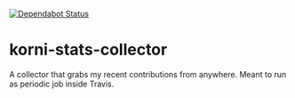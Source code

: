 [![Dependabot Status](https://api.dependabot.com/badges/status?host=github&repo=kornicameister/korni-stats-collector)](https://dependabot.com)

# korni-stats-collector

A collector that grabs my recent contributions from anywhere.
Meant to run as periodic job inside Travis.
